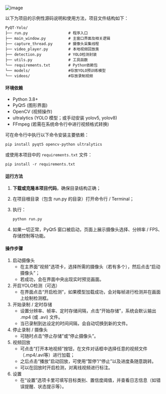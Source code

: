 ![image](https://github.com/user-attachments/assets/d574cd15-48ab-48bb-b8fa-8cf905993ef9)




以下为项目的示例性源码说明和使用方法，项目文件结构如下：

```
PyQT-Yolo/
├── run.py                  # 程序入口
├── main_window.py          # 主窗口界面及相关逻辑
├── capture_thread.py       # 摄像头采集线程
├── video_player.py         # 本地视频回放类
├── detection.py            # YOLO检测封装
├── utils.py                # 工具函数
└── requirements.txt        # Python依赖包
└── models/                 #存放YOLO预训练模型
└── videos/                 #存放录制视频
```

#### 环境依赖

- Python 3.8+
- PyQt5 (图形界面)
- OpenCV (视频操作)
- ultralytics (YOLO 模型；或手动安装 yolov5, yolov8)
- FFmpeg (若需在系统命令行中进行视频格式转换)

可在命令行中执行以下命令安装主要依赖：

```bash
pip install pyqt5 opencv-python ultralytics
```

或使用本项目中的 `requirements.txt` 文件：

```
pip install -r requirements.txt
```

#### 运行方法

1. **下载或克隆本项目代码**，确保目录结构正确；

2. 在项目根目录（包含 run.py 的目录）打开命令行 / Terminal；

3. 执行：

   ```bash
   python run.py
   ```

4. 如果一切正常，PyQt5 窗口被启动，页面上展示摄像头选择、分辨率 / FPS、存储控制等功能。

#### 操作步骤

1. 启动摄像头
   - 在主界面“视频”选项卡，选择所需的摄像头（若有多个），然后点击“启动摄像头”；
   - 若成功，会在界面中央出现实时预览画面。
2. 开启YOLO检测（可选）
   - 在界面点击“开启检测”，如果模型加载成功，会对每帧进行检测并在画面上绘制检测框。
3. 开始录制 / 定时存储
   - 设置分辨率、帧率、定时存储间隔，点击“开始存储”，系统会默认输出 .mp4 (或 .avi) 文件。
   - 当已录制到达设定的时间间隔，会自动切换到新的文件。
4. 停止录制 / 摄像头
   - 可随时点击“停止存储”或“停止摄像头”。
5. 视频回放
   - 可点击“打开本地视频”按钮，在文件对话框中选择任意的视频文件（.mp4/.avi等）进行加载；
   - 之后点击“播放”启动回放，可使用“暂停”/“停止”以及进度条随意跳转。
   - 可以在回放时开启检测，对离线视频进行标注。
6. 设置
   - 在“设置”选项卡里可填写目标类别、置信度阈值，并查看日志信息（如错误提醒、状态提示等）。
